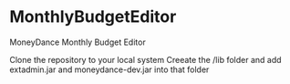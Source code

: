 # MonthlyBudgetEditor
MoneyDance Monthly Budget Editor

Clone the repository to your local system
Creeate the /lib folder and add extadmin.jar and moneydance-dev.jar into that folder